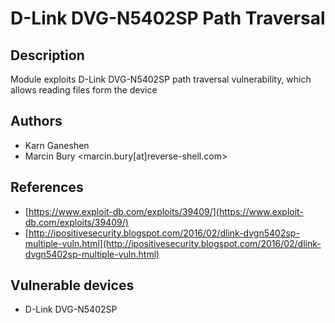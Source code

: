 # D-Link DVG-N5402SP Path Traversal

## Description
Module exploits D-Link DVG-N5402SP path traversal vulnerability, which allows reading files form the device

## Authors
* Karn Ganeshen
* Marcin Bury <marcin.bury[at]reverse-shell.com>

## References
* [https://www.exploit-db.com/exploits/39409/](https://www.exploit-db.com/exploits/39409/)
* [http://ipositivesecurity.blogspot.com/2016/02/dlink-dvgn5402sp-multiple-vuln.html](http://ipositivesecurity.blogspot.com/2016/02/dlink-dvgn5402sp-multiple-vuln.html)

## Vulnerable devices
* D-Link DVG-N5402SP
